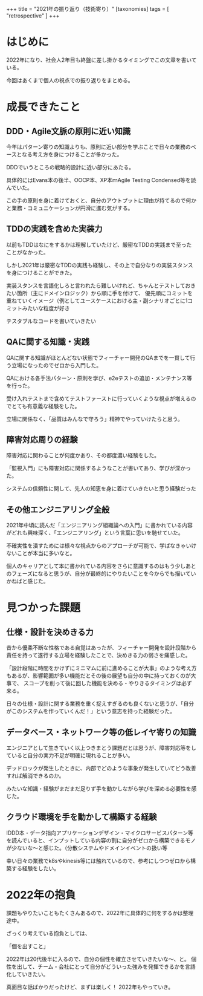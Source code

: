 +++
title = "2021年の振り返り（技術寄り）"
[taxonomies]
tags = [ "retrospective" ]
+++

# はじめに
2022年になり、社会人2年目も終盤に差し掛かるタイミングでこの文章を書いている。

今回はあくまで個人の視点での振り返りをまとめる。

# 成長できたこと

## DDD・Agile文脈の原則に近い知識

今年はパターン寄りの知識よりも、原則に近い部分を学ぶことで日々の業務のベースとなる考え方を身につけることが多かった。

DDDでいうところの戦略的設計に近い部分にあたる。

具体的にはEvans本の後半、OOCP本、XP本ｍAgile Testing Condensed等を読んでいた。

この手の原則を身に着けておくと、自分のアウトプットに理由が持てるので何かと業務・コミュニケーションが円滑に進む気がする。

## TDDの実践を含めた実装力

以前もTDDはなにをするかは理解していたけど、厳密なTDDの実践まで至ったことがなかった。

しかし2021年は厳密なTDDの実践も経験し、その上で自分なりの実装スタンスを身につけることができた。

実装スタンスを言語化しろと言われたら難しいけれど、ちゃんとテストしておきたい箇所（主にドメインロジック）から順に手を付けて、
優先順にコミットを重ねていくイメージ（例としてユースケースにおける主・副シナリオごとに1コミットみたいな粒度が好き

テスタブルなコードを書いていきたい

## QAに関する知識・実践

QAに関する知識がほとんどない状態でフィーチャー開発のQAまでを一貫して行う立場になったのでゼロから入門した。

QAにおける各手法パターン・原則を学び、e2eテストの追加・メンテナンス等を行った。

受け入れテストまで含めてテストファーストに行っていくような視点が増えるのでとても有意義な経験をした。

立場に関係なく、「品質はみんなで守ろう」精神でやっていけたらと思う。

## 障害対応周りの経験

障害対応に関わることが何度かあり、その都度濃い経験をした。

「監視入門」にも障害対応に関係するようなことが書いてあり、学びが深かった。

システムの信頼性に関して、先人の知恵を身に着けていきたいと思う経験だった

## その他エンジニアリング全般

2021年中頃に読んだ「エンジニアリング組織論への入門」に書かれている内容がどれも興味深く、「エンジニアリング」という言葉に思いを馳せていた。

不確実性を潰すためには様々な視点からのアプローチが可能で、学ばなきゃいけないことが本当に多いなと。

個人のキャリアとして本に書かれている内容をさらに意識するのはもう少しあとのフェーズになると思うが、自分が最終的にやりたいことを今からでも描いていかねばと感じた。

# 見つかった課題

## 仕様・設計を決めきる力
昔から優柔不断な性格である自覚はあったが、フィーチャー開発を設計段階から責任を持って遂行する立場を経験したことで、決めきる力の弱さを痛感した。

「設計段階に時間をかけずにミニマムに前に進めることが大事」のような考え方もあるが、影響範囲が多い機能だとその後の展望も自分の中に持っておくのが大事で、
スコープを削って後に回した機能を決める・やりきるタイミングは必ず来る。

日々の仕様・設計に関する業務を重く捉えすぎるのも良くないと思うが、「自分がこのシステムを作っていくんだ！」という意志を持った経験だった。

## データベース・ネットワーク等の低レイヤ寄りの知識

エンジニアとして生きていく以上つきまとう課題だとは思うが、障害対応等をしていると自分の実力不足が明確に現れることが多い。

デッドロックが発生したときに、内部でどのような事象が発生していてどう改善すれば解消できるのか。

みたいな知識・経験がまだまだ足りず手を動かしながら学びを深める必要性を感じた。

## クラウド環境を手を動かして構築する経験

IDDD本・データ指向アプリケーションデザイン・マイクロサービスパターン等を読んでいると、インプットしている内容の割に自分がゼロから構築できるモノが少ないな〜と感じた。（分散システムやドメインイベントの扱い等

幸い日々の業務でk8sやkinesis等には触れているので、参考にしつつゼロから構築する経験をしたい。

# 2022年の抱負

課題もやりたいこともたくさんあるので、2022年に具体的に何をするかは整理途中。

ざっくり考えている抱負としては、

「個を出すこと」

2022年は20代後半に入るので、自分の個性を確立させていきたいな〜、と。
個性を出して、チーム・会社にとって自分がどういった強みを発揮できるかを言語化していきたい。

真面目な話ばかりだったけど、まずは楽しく！
2022年もやっていき。
